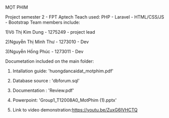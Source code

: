 MỌT PHIM


Project semester 2 - FPT Aptech Teach used: PHP - Laravel - HTML/CSS/JS  - Bootstrap
Team members include:

1)Võ Thị Kim Dung - 1275249 - project lead

2)Nguyễn Thị Minh Thư - 1273010 - Dev

3)Nguyễn Hồng Phúc - 1273011 - Dev

Documetation included on the main folder:

1. Intallation guide: 'huongdancaidat_motphim.pdf'
2. Database source : 'dbforum.sql'

3. Documentation : 'Review.pdf'
4. Powerpoint: 'Group1_T12008A0_MotPhim (1).pptx'
5. Link to video demonstration:https://youtu.be/ZuxG6IVHCTQ
